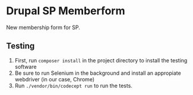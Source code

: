 # Drupal SP Memberform

New membership form for SP.

## Testing

1. First, run `composer install` in the project directory to install the testing software
2. Be sure to run Selenium in the background and install an appropiate webdriver (in our case, Chrome)
3. Run `./vendor/bin/codecept run` to run the tests.

